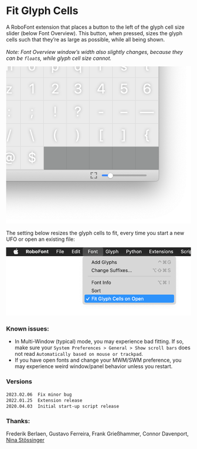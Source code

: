 # Fit Glyph Cells
A RoboFont extension that places a button to the left of the glyph cell size slider (below Font Overview). This button, when pressed, sizes the glyph cells such that they’re as large as possible, while all being shown. 
<br><br>
*Note:
Font Overview window’s width also slightly changes, because they can be `float`s, while glyph cell size cannot.*

![](./_images/_fitGlyphCells_demo.png)

The setting below resizes the glyph cells to fit, every time you start a new UFO or open an existing file:

![](./_images/_fitGlyphCells_settings.png)


### Known issues:

* In Multi-Window (typical) mode, you may experience bad fitting. If so, make sure your `System Preferences > General > Show scroll bars` does not read `Automatically based on mouse or trackpad`.
* If you have open fonts and change your MWM/SWM preference, you may experience weird window/panel behavior unless you restart.


### Versions

```
2023.02.06  Fix minor bug
2022.01.25  Extension release
2020.04.03  Initial start-up script release
```	


### Thanks:

Frederik Berlaen, Gustavo Ferreira, Frank Grießhammer, Connor Davenport, [Nina Stössinger](https://github.com/ninastoessinger/Suffixer/blob/8c8ace0c31acebf4054847903a3af5925f3bd669/Suffixer.roboFontExt/lib/suffixer.py#L19)

